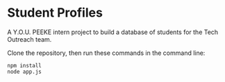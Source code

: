 # Student Profiles
A Y.O.U. PEEKE intern project to build a database of students for the Tech Outreach team.

Clone the repository, then run these commands in the command line:

```
npm install
node app.js
```